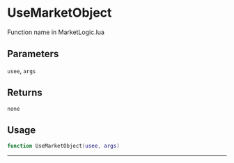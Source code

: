 # UseMarketObject
Function name in MarketLogic.lua
## Parameters
`usee`, `args`
## Returns
`none`
## Usage
```lua
function UseMarketObject(usee, args)
```
---
